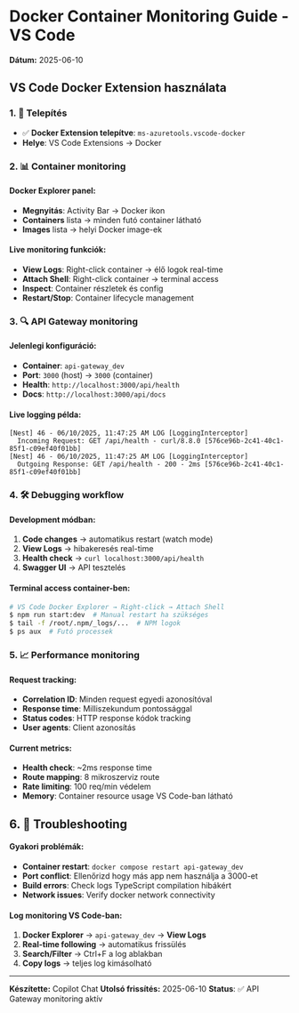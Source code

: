 # Docker Container Monitoring Guide - VS Code

**Dátum:** 2025-06-10

## VS Code Docker Extension használata

### 1. 🔧 Telepítés

- ✅ **Docker Extension telepítve**: `ms-azuretools.vscode-docker`
- **Helye**: VS Code Extensions → Docker

### 2. 📊 Container monitoring

#### Docker Explorer panel:

- **Megnyitás**: Activity Bar → Docker ikon
- **Containers** lista → minden futó container látható
- **Images** lista → helyi Docker image-ek

#### Live monitoring funkciók:

- **View Logs**: Right-click container → élő logok real-time
- **Attach Shell**: Right-click container → terminal access
- **Inspect**: Container részletek és config
- **Restart/Stop**: Container lifecycle management

### 3. 🔍 API Gateway monitoring

#### Jelenlegi konfiguráció:

- **Container**: `api-gateway_dev`
- **Port**: `3000` (host) → `3000` (container)
- **Health**: `http://localhost:3000/api/health`
- **Docs**: `http://localhost:3000/api/docs`

#### Live logging példa:

```log
[Nest] 46 - 06/10/2025, 11:47:25 AM LOG [LoggingInterceptor]
  Incoming Request: GET /api/health - curl/8.8.0 [576ce96b-2c41-40c1-85f1-c09ef40f01bb]
[Nest] 46 - 06/10/2025, 11:47:25 AM LOG [LoggingInterceptor]
  Outgoing Response: GET /api/health - 200 - 2ms [576ce96b-2c41-40c1-85f1-c09ef40f01bb]
```

### 4. 🛠️ Debugging workflow

#### Development módban:

1. **Code changes** → automatikus restart (watch mode)
2. **View Logs** → hibakeresés real-time
3. **Health check** → `curl localhost:3000/api/health`
4. **Swagger UI** → API tesztelés

#### Terminal access container-ben:

```bash
# VS Code Docker Explorer → Right-click → Attach Shell
$ npm run start:dev  # Manual restart ha szükséges
$ tail -f /root/.npm/_logs/...  # NPM logok
$ ps aux  # Futó processek
```

### 5. 📈 Performance monitoring

#### Request tracking:

- **Correlation ID**: Minden request egyedi azonosítóval
- **Response time**: Milliszekundum pontossággal
- **Status codes**: HTTP response kódok tracking
- **User agents**: Client azonosítás

#### Current metrics:

- **Health check**: ~2ms response time
- **Route mapping**: 8 mikroszerviz route
- **Rate limiting**: 100 req/min védelem
- **Memory**: Container resource usage VS Code-ban látható

## 6. 🚨 Troubleshooting

#### Gyakori problémák:

- **Container restart**: `docker compose restart api-gateway_dev`
- **Port conflict**: Ellenőrizd hogy más app nem használja a 3000-et
- **Build errors**: Check logs TypeScript compilation hibákért
- **Network issues**: Verify docker network connectivity

#### Log monitoring VS Code-ban:

1. **Docker Explorer** → `api-gateway_dev` → **View Logs**
2. **Real-time following** → automatikus frissülés
3. **Search/Filter** → Ctrl+F a log ablakban
4. **Copy logs** → teljes log kimásolható

---

**Készítette:** Copilot Chat
**Utolsó frissítés:** 2025-06-10
**Status**: ✅ API Gateway monitoring aktív
